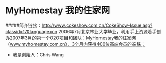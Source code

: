 # MyHomestay 我的住家网
#####简介链接：http://www.cokeshow.com.cn/CokeShow-Issue.asp?classid=17&language=cn
2006年7月北京林业大学毕业，利用手上资源着手创办2007年3月的第一个O2O项目和团队：MyHomestay我的住家网（www.myhomestay.com.cn），3个月内获得400位高端会员的亲睐；
- 我是创始人：Chris Wang
